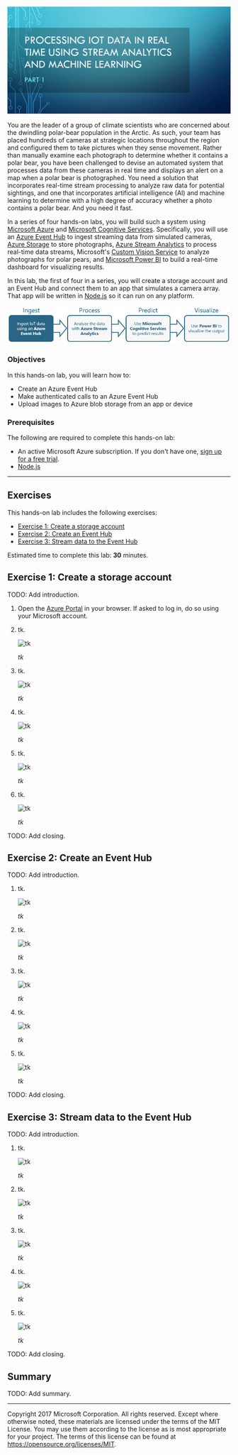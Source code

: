 ![](Images/header.png)

You are the leader of a group of climate scientists who are concerned about the dwindling polar-bear population in the Arctic. As such, your team has placed hundreds of cameras at strategic locations throughout the region and configured them to take pictures when they sense movement. Rather than manually examine each photograph to determine whether it contains a polar bear, you have been challenged to devise an automated system that processes data from these cameras in real time and displays an alert on a map when a polar bear is photographed. You need a solution that incorporates real-time stream processing to analyze raw data for potential sightings, and one that incorporates artificial intelligence (AI) and machine learning to determine with a high degree of accuracy whether a photo contains a polar bear. And you need it fast.

In a series of four hands-on labs, you will build such a system using [Microsoft Azure](https://azure.microsoft.com/) and [Microsoft Cognitive Services](https://azure.microsoft.com/services/cognitive-services/). Specifically, you will use an [Azure Event Hub](https://azure.microsoft.com/services/event-hubs/) to ingest streaming data from simulated cameras, [Azure Storage](https://azure.microsoft.com/services/storage/?v=16.50) to store photographs, [Azure Stream Analytics](https://azure.microsoft.com/services/stream-analytics/) to process real-time data streams, Microsoft's [Custom Vision Service](https://azure.microsoft.com/services/cognitive-services/custom-vision-service/) to analyze photographs for polar pears, and [Microsoft Power BI](https://powerbi.microsoft.com/) to build a real-time dashboard for visualizing results.

In this lab, the first of four in a series, you will create a storage account and an Event Hub and connect them to an app that simulates a camera array. That app will be written in [Node.js](https://nodejs.org/) so it can run on any platform.

![](Images/road-map-1.png)

<a name="Objectives"></a>
### Objectives ###

In this hands-on lab, you will learn how to:

- Create an Azure Event Hub
- Make authenticated calls to an Azure Event Hub
- Upload images to Azure blob storage from an app or device

<a name="Prerequisites"></a>
### Prerequisites ###

The following are required to complete this hands-on lab:

- An active Microsoft Azure subscription. If you don't have one, [sign up for a free trial](http://aka.ms/WATK-FreeTrial).
- [Node.js](https://nodejs.org/)

---

<a name="Exercises"></a>
## Exercises ##

This hands-on lab includes the following exercises:

- [Exercise 1: Create a storage account](#Exercise1)
- [Exercise 2: Create an Event Hub](#Exercise2)
- [Exercise 3: Stream data to the Event Hub](#Exercise3)

Estimated time to complete this lab: **30** minutes.

<a name="Exercise1"></a>
## Exercise 1: Create a storage account ##

TODO: Add introduction.

1. Open the [Azure Portal](https://portal.azure.com) in your browser. If asked to log in, do so using your Microsoft account.

1. tk.

	![tk](Images/tk.png)

	_tk_

1. tk.

	![tk](Images/tk.png)

	_tk_

1. tk.

	![tk](Images/tk.png)

	_tk_

1. tk.

	![tk](Images/tk.png)

	_tk_

1. tk.

	![tk](Images/tk.png)

	_tk_

TODO: Add closing.

<a name="Exercise2"></a>
## Exercise 2: Create an Event Hub ##

TODO: Add introduction.

1. tk.

	![tk](Images/tk.png)

	_tk_

1. tk.

	![tk](Images/tk.png)

	_tk_

1. tk.

	![tk](Images/tk.png)

	_tk_

1. tk.

	![tk](Images/tk.png)

	_tk_

1. tk.

	![tk](Images/tk.png)

	_tk_

TODO: Add closing.

<a name="Exercise3"></a>
## Exercise 3: Stream data to the Event Hub ##

TODO: Add introduction.

1. tk.

	![tk](Images/tk.png)

	_tk_

1. tk.

	![tk](Images/tk.png)

	_tk_

1. tk.

	![tk](Images/tk.png)

	_tk_

1. tk.

	![tk](Images/tk.png)

	_tk_

1. tk.

	![tk](Images/tk.png)

	_tk_

TODO: Add closing.

<a name="Summary"></a>
## Summary ##

TODO: Add summary.

---

Copyright 2017 Microsoft Corporation. All rights reserved. Except where otherwise noted, these materials are licensed under the terms of the MIT License. You may use them according to the license as is most appropriate for your project. The terms of this license can be found at https://opensource.org/licenses/MIT.

